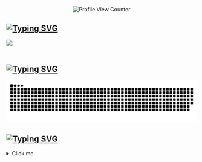 <div align="center">
  <!-- https://github.com/antonkomarev/github-profile-views-counter -->
  <img src="https://komarev.com/ghpvc/?username=MichelDekiere&color=blueviolet&label=Visitors" alt="Profile View Counter">
</div>

<!-- https://readme-typing-svg.herokuapp.com/demo/ -->
<!-- Contact -->
## [![Typing SVG](https://readme-typing-svg.herokuapp.com?font=Fira+Code&size=24&pause=1000&vCenter=true&height=25&lines=Contact)](https://git.io/typing-svg)

<div> 
  <a href="https://www.linkedin.com/in/michel-dekiere/" target="_blank"><img src="https://img.shields.io/badge/-LinkedIn-%230077B5?style=for-the-badge&logo=linkedin&logoColor=white" target="_blank"></a> 
  <!-- <a href="https://instagram.com/michel_dekiere" target="_blank"><img src="https://img.shields.io/badge/-Instagram-%23E4405F?style=for-the-badge&logo=instagram&logoColor=white" target="_blank"></a>
  <a href = "mailto: dekiere.michel@gmail.com"><img src="https://img.shields.io/badge/-Gmail-%23333?style=for-the-badge&logo=gmail&logoColor=white" target="_blank"></a> -->
 </br>
</br>

<!-- Contribution Graph -->
## [![Typing SVG](https://readme-typing-svg.herokuapp.com?font=Fira+Code&size=24&pause=1000&vCenter=true&height=25&lines=Contribution%20Graph)](https://git.io/typing-svg)

![Snake animation](https://github.com/MichelDekiere/MichelDekiere/blob/output/github-contribution-grid-snake.svg)

<!-- Stats -->
## [![Typing SVG](https://readme-typing-svg.herokuapp.com?font=Fira+Code&size=24&pause=1000&vCenter=true&height=25&lines=Stats)](https://git.io/typing-svg)
<details>
  
   <summary>Click me</summary>
  
  <!-- GitHub Stats -->
  <!-- # source https://github.com/anuraghazra/github-readme-stats#github-stats-card -->
  <!-- # cool theme's -> radical, synthwave, tokyonight -->
  <div align="center">
   <img align="center" height="195px" src="https://github-readme-stats-green-gamma-47.vercel.app/api?username=MichelDekiere&show_icons=true&count_private=true&theme=radical" alt="GitHub Stats"/>
  </div>

  <!-- Streak Stats -->
  <!-- # source https://github.com/DenverCoder1/github-readme-streak-stats -->
  <div align="center">
   <img align="center" height="195px" src="http://github-readme-streak-stats.herokuapp.com?user=MichelDekiere&theme=radical" alt="Streak Stats"/>
  </div>

  <!-- Most Used Languages -->
  <div align="center">
   <img align="center" height="195px" src="https://github-readme-stats-green-gamma-47.vercel.app/api/top-langs/?username=MichelDekiere&layout=compact&exclude_repo=github-readme-stats,ActionCommandGame,Datascience-for-macro-economics&hide=Jupyter%20Notebook&theme=radical" alt=" Most Used Languages"/>
  </div>
 
</details>




</div>
